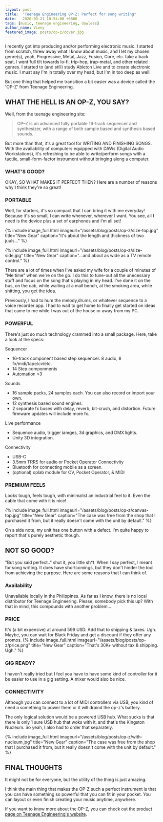 ```yaml
---
layout: post
title:  "Teenage Engineering OP-Z: Perfect for song writing"
date:   2020-03-21 10:54:00 +0800
tags: [music, teenage engineering, dawless]
author_name: Vinny
featured_image: posts/op-z/cover.jpg
---
```


I recently got into producing and/or performing electronic music. I started from scratch, threw away what I know about music, and I let my chosen genre(s), yeah, Progressive, Metal, Jazz, Fusion, Core, etc. take a back seat. I went full tilt towards lo-fi, trip-hop, trap-metal, and other related genres. I started to (and still) study Ableton Live and to create electronic music. I must say I'm in totally over my head, but I'm in too deep as well.

But one thing that helped me transition a bit easier was a device called the 'OP-Z' from Teenage Engineering.

<!--more-->

## WHAT THE HELL IS AN OP-Z, YOU SAY?

Well, from the teenage engineering site:
> OP–Z is an advanced fully portable 16-track sequencer and synthesizer, with a range of both sample based and synthesis based sounds.

But more than that, it's a great tool for WRITING AND FINISHING SONGS. With the availability of computers equipped with DAWs (Digital Audio Workstations), it's refreshing to be able to write/perform songs with a tactile, small-form-factor instrument without bringing along a computer.

### WHAT'S GOOD?
OKAY, SO WHAT MAKES IT PERFECT THEN? Here are a number of reasons why I think they're so great! 

### PORTABLE
Well, for starters, it's so compact that I can bring it with me everyday! Because it's so small, I can write whenever, wherever I want. You see, all I need is the device plus a set of earphones and I'm all set!

{% include image_full.html imageurl="/assets/blog/posts/op-z/size-top.jpg" title="New Gear" caption="It's about the length and thickness of two juuls..." %}

{% include image_full.html imageurl="/assets/blog/posts/op-z/size-side.jpg" title="New Gear" caption="...and about as wide as a TV remote control." %}

There are a lot of times when I've asked my wife for a couple of minutes of "Me time" when we're on the go. I do this to tune-out all the unecessary stuff and focus on the song that's playing in my head. I've done it on the bus, on the cab, while waiting at a mall bench, at the smoking area, while shitting, you get the idea.

Previously, I had to hum the melody,drums, or whatever sequence to a voice recorder app. I had to wait to get home to finally get started on ideas that came to me while I was out of the house or away from my PC.

### POWERFUL
There's just so much technology crammed into a small package. Here, take a look at the specs:

Sequencer
- 16-track component based step sequencer. 8 audio, 8 fx/midi/tape/cv/etc. 
- 14 Step componments
- Automation <3

Sounds
- 16 sample packs, 24 samples each. You can also record or import your own.
- 12 synthesis based sound engines.
- 2 separate fx buses with delay, reverb, bit-crush, and distortion. Future firmware updates will include more fx.

Live performance
- Sequence audio, trigger iamges, 3d graphics, and DMX lights.
- Unity 3D integration.

Connectivity
- USB-C
- 3.5mm TRRS for audio or Pocket Operator Connectivity
- Bluetooth for connecting mobile as a screen.
- (optional) oplab module for CV, Pocket Operator, & MIDI

### PREMIUM FEELS
Looks tough, feels tough, with minimalist an industrial feel to it. Even the cable that come with it is nice!

{% include image_full.html imageurl="/assets/blog/posts/op-z/canvas-top.jpg" title="New Gear" caption="The case was free from the shop that I purchased it from, but it really doesn't come with the unit by default." %}

On a side note, my unit has one button with a defect. I'm quite happy to report that's purely aesthetic though.

## NOT SO GOOD?
"But you said perfect.." shut it, you little sh*t. When I say perfect, I meant for song writing. It does have shortcomings, but they don't hinder the tool from achieving the purpose. Here are some reasons that I can think of.

### Availability
Unavailable locally in the Philippines. As far as I know, there is no local distributor for Teenage Engineering. Please, somebody pick this up? With that in mind, this compounds with another problem...

### PRICE
It's (a bit expensive) at around 599 USD. Add that to shipping & taxes. Ugh. Maybe, you can wait for Black Friday and get a discount if they offer any promos.
{% include image_full.html imageurl="/assets/blog/posts/op-z/price.png" title="New Gear" caption="That's 30K+ without tax & shipping. Ugh." %}

### GIG READY?
I haven't really tried but I feel you have to have some kind of controller for it be easier to use in a gig setting. A mixer would also be nice.
 
### CONNECTIVITY
Although you can connect to a lot of MIDI controllers via USB, you kind of need a something to power them or it will draind the op-z's battery.

The only logical solution would be a powered USB hub. What sucks is that there is only 1 sure USB hub that woks with it, and that's the Kingston Nucleum. So yeah, I also had to order that separately.

{% include image_full.html imageurl="/assets/blog/posts/op-z/with-nucleum.jpg" title="New Gear" caption="The case was free from the shop that I purchased it from, but it really doesn't come with the unit by default." %}


## FINAL THOUGHTS
It might not be for everyone, but the utility of the thing is just amazing.

I think the main thing that makes the OP-Z such a perfect instrument is that you can have something so powerful that you can fit in your pocket. You can layout or even finish creating your music anytime, anywhere.

If you want to know more about the OP-Z, you can check out the [product page on Teenage Engineering's website](https://teenage.engineering/products/op-z).

